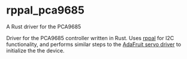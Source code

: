 # rppal_pca9685
A Rust driver for the PCA9685

Driver for the PCA9685 controller written in Rust. Uses [rppal](https://github.com/golemparts/rppal) for I2C functionality, and performs similar steps to the [AdaFruit servo driver](https://github.com/adafruit/Adafruit-PWM-Servo-Driver-Library) to initialize the the device.
